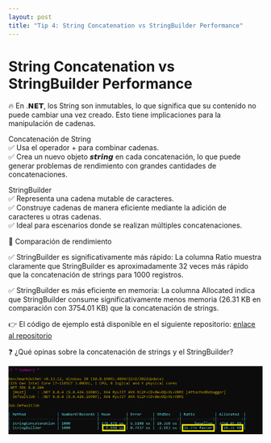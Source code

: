 ```yaml
---
layout: post
title: "Tip 4: String Concatenation vs StringBuilder Performance"
---
```


# String Concatenation vs StringBuilder Performance

🔥 En .𝗡𝗘𝗧, los String son inmutables, lo que significa que su contenido no puede cambiar una vez creado. Esto tiene implicaciones para la manipulación de cadenas.

Concatenación de String <br>
✅ Usa el operador + para combinar cadenas.<br>
✅ Crea un nuevo objeto 𝙨𝙩𝙧𝙞𝙣𝙜 en cada concatenación, lo que puede generar problemas de rendimiento con grandes cantidades de concatenaciones.<br>

StringBuilder<br>
✅ Representa una cadena mutable de caracteres.<br>
✅ Construye cadenas de manera eficiente mediante la adición de caracteres u otras cadenas.<br>
✅ Ideal para escenarios donde se realizan múltiples concatenaciones.<br>

🚀 Comparación de rendimiento

✅ StringBuilder es significativamente más rápido: La columna Ratio muestra claramente que StringBuilder es aproximadamente 32 veces más rápido que la concatenación de strings para 1000 registros.

✅ StringBuilder es más eficiente en memoria: La columna Allocated indica que StringBuilder consume significativamente menos memoria (26.31 KB en comparación con 3754.01 KB) que la concatenación de strings.

👉 El código de ejemplo está disponible en el siguiente repositorio: <a href="https://github.com/poorna-soysa/benchmark-examples">enlace al repositorio</a>

❓ ¿Qué opinas sobre la concatenación de strings y el StringBuilder?

![alt text](stringbuilder.png)